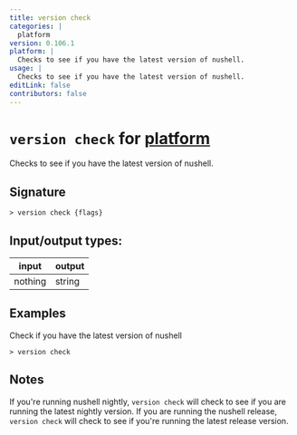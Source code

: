 ```yaml
---
title: version check
categories: |
  platform
version: 0.106.1
platform: |
  Checks to see if you have the latest version of nushell.
usage: |
  Checks to see if you have the latest version of nushell.
editLink: false
contributors: false
---
```

<!-- This file is automatically generated. Please edit the command in https://github.com/nushell/nushell instead. -->

# `version check` for [platform](/commands/categories/platform.md)

<div class='command-title'>Checks to see if you have the latest version of nushell.</div>

## Signature

```> version check {flags} ```


## Input/output types:

| input   | output |
| ------- | ------ |
| nothing | string |
## Examples

Check if you have the latest version of nushell
```nu
> version check

```

## Notes
If you're running nushell nightly, `version check` will check to see if you are running the latest nightly version. If you are running the nushell release, `version check` will check to see if you're running the latest release version.